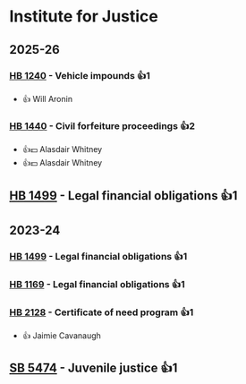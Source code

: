 # Institute for Justice
## 2025-26

### [HB 1240](/bill/2025-26/hb/1240/) - Vehicle impounds 👍1  
* 👍 Will Aronin

### [HB 1440](/bill/2025-26/hb/1440/) - Civil forfeiture proceedings 👍2  
* 👍💵 Alasdair Whitney
* 👍💵 Alasdair Whitney

## [HB 1499](/bill/2025-26/hb/1499/) - Legal financial obligations 👍1  

## 2023-24

### [HB 1499](/bill/2023-24/hb/1499/) - Legal financial obligations 👍1  

### [HB 1169](/bill/2023-24/hb/1169/) - Legal financial obligations 👍1  

### [HB 2128](/bill/2023-24/hb/2128/) - Certificate of need program 👍1  
* 👍 Jaimie Cavanaugh

## [SB 5474](/bill/2023-24/sb/5474/) - Juvenile justice 👍1  
